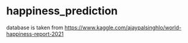 # happiness_prediction
database is taken from https://www.kaggle.com/ajaypalsinghlo/world-happiness-report-2021
